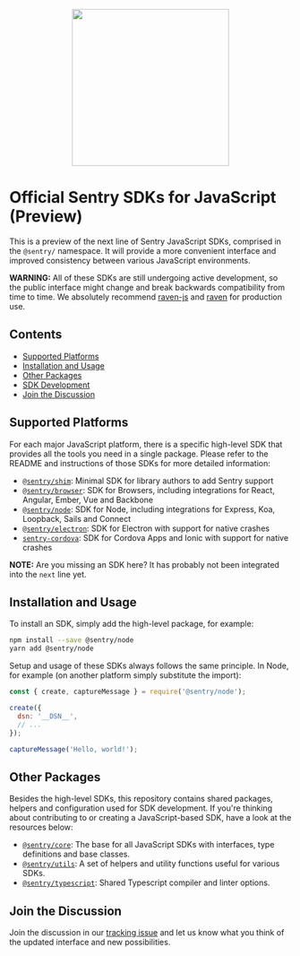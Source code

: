 <p align="center">
  <a href="https://sentry.io" target="_blank" align="center">
    <img src="https://sentry-brand.storage.googleapis.com/sentry-logo-black.png" width="280">
  </a>
  <br />
</p>

# Official Sentry SDKs for JavaScript (Preview)

This is a preview of the next line of Sentry JavaScript SDKs, comprised in the
`@sentry/` namespace. It will provide a more convenient interface and improved
consistency between various JavaScript environments.

**WARNING:** All of these SDKs are still undergoing active development, so the
public interface might change and break backwards compatibility from time to
time. We absolutely recommend [raven-js](https://github.com/getsentry/raven-js)
and [raven](https://github.com/getsentry/raven-node) for production use.

## Contents

* [Supported Platforms](#supported-platforms)
* [Installation and Usage](#installation-and-usage)
* [Other Packages](#other-packages)
* [SDK Development](#sdk-development)
* [Join the Discussion](#join-the-discussion)

## Supported Platforms

For each major JavaScript platform, there is a specific high-level SDK that
provides all the tools you need in a single package. Please refer to the README
and instructions of those SDKs for more detailed information:

* [`@sentry/shim`](https://github.com/getsentry/raven-js/tree/next/packages/shim):
  Minimal SDK for library authors to add Sentry support
* [`@sentry/browser`](https://github.com/getsentry/raven-js/tree/next/packages/browser):
  SDK for Browsers, including integrations for React, Angular, Ember, Vue and
  Backbone
* [`@sentry/node`](https://github.com/getsentry/raven-js/tree/next/packages/node):
  SDK for Node, including integrations for Express, Koa, Loopback, Sails and
  Connect
* [`@sentry/electron`](https://github.com/getsentry/sentry-electron): SDK for
  Electron with support for native crashes
* [`sentry-cordova`](https://github.com/getsentry/sentry-cordova): SDK for
  Cordova Apps and Ionic with support for native crashes

**NOTE:** Are you missing an SDK here? It has probably not been integrated into
the `next` line yet.

## Installation and Usage

To install an SDK, simply add the high-level package, for example:

```sh
npm install --save @sentry/node
yarn add @sentry/node
```

Setup and usage of these SDKs always follows the same principle. In Node, for
example (on another platform simply substitute the import):

```javascript
const { create, captureMessage } = require('@sentry/node');

create({
  dsn: '__DSN__',
  // ...
});

captureMessage('Hello, world!');
```

## Other Packages

Besides the high-level SDKs, this repository contains shared packages, helpers
and configuration used for SDK development. If you're thinking about
contributing to or creating a JavaScript-based SDK, have a look at the resources
below:

* [`@sentry/core`](https://github.com/getsentry/raven-js/tree/next/packages/core):
  The base for all JavaScript SDKs with interfaces, type definitions and base
  classes.
* [`@sentry/utils`](https://github.com/getsentry/raven-js/tree/next/packages/utils):
  A set of helpers and utility functions useful for various SDKs.
* [`@sentry/typescript`](https://github.com/getsentry/raven-js/tree/next/packages/typescript):
  Shared Typescript compiler and linter options.

## Join the Discussion

Join the discussion in our
[tracking issue](https://github.com/getsentry/raven-js/issues/1281) and let us
know what you think of the updated interface and new possibilities.
